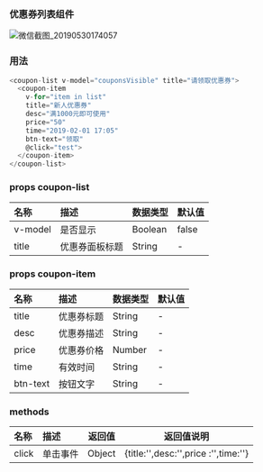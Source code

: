 ### 优惠券列表组件

![微信截图\_20190530174057](http://ps574m5ib.bkt.clouddn.com/%E5%BE%AE%E4%BF%A1%E6%88%AA%E5%9B%BE_20190530174057.jpg)

### 用法

```js
<coupon-list v-model="couponsVisible" title="请领取优惠券">
  <coupon-item
    v-for="item in list"
    title="新人优惠券"
    desc="满1000元即可使用"
    price="50"
    time="2019-02-01 17:05"
    btn-text="领取"
    @click="test">
  </coupon-item>
</coupon-list>
```

### props coupon-list

| 名称      | 描述      | 数据类型    | 默认值   |
| :------ | :------ | ------- | ----- |
| v-model | 是否显示    | Boolean | false |
| title   | 优惠券面板标题 | String  | -     |

### props coupon-item

| 名称       | 描述    | 数据类型   | 默认值 |
| :------- | :---- | ------ | --- |
| title    | 优惠券标题 | String | -   |
| desc     | 优惠券描述 | String | -   |
| price    | 优惠券价格 | Number | -   |
| time     | 有效时间  | String | -   |
| btn-text | 按钮文字  | String | -   |

### methods

| 名称    | 描述   | 返回值    | 返回值说明                                |
| :---- | :--- | ------ | ------------------------------------ |
| click | 单击事件 | Object | {title:'',desc:'',price :'',time:''} |

